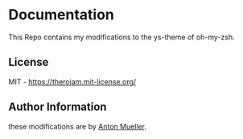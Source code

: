 # Documentation

This Repo contains my modifications to the ys-theme of oh-my-zsh.

## License

MIT - https://therojam.mit-license.org/

## Author Information

these modifications are by [Anton Mueller](mailto:github@therojam.tech).
